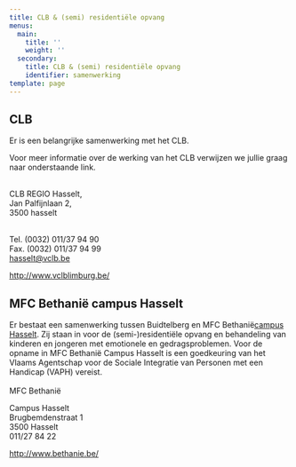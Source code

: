 ```yaml
---
title: CLB & (semi) residentiële opvang
menus:
  main:
    title: ''
    weight: ''
  secondary:
    title: CLB & (semi) residentiële opvang
    identifier: samenwerking
template: page
---
```

## CLB

Er is een belangrijke samenwerking met het CLB. 

Voor meer informatie over de werking van het CLB verwijzen we jullie graag naar onderstaande link.

\
CLB REGIO Hasselt,\
Jan Palfijnlaan 2,\
3500 hasselt

\
Tel. (0032) 011/37 94 90\
Fax. (0032) 011/37 94 99\
[hasselt@vclb.be](mailto:hasselt@vclb.be)

<http://www.vclblimburg.be/>

## MFC Bethanië campus Hasselt

Er bestaat een samenwerking tussen Buidtelberg en MFC Bethanië[campus Hasselt](http://www.bethanie.be/?q=ogl/locaties). Zij staan in voor de (semi-)residentiële opvang en behandeling van kinderen en jongeren met emotionele en gedragsproblemen. Voor de opname in MFC Bethanië Campus Hasselt is een goedkeuring van het Vlaams Agentschap voor de Sociale Integratie van Personen met een Handicap (VAPH) vereist.\
\
MFC Bethanië

Campus Hasselt\
Brugbemdenstraat 1\
3500 Hasselt\
011/27 84 22

<http://www.bethanie.be/>